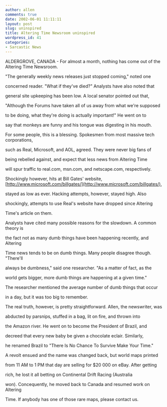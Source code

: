 ```yaml
---
author: allen
comments: true
date: 2002-06-01 11:11:11
layout: post
slug: uninspired
title: Altering Time Newsroom uninspired
wordpress_id: 41
categories:
- Sarcastic News
---
```



ALDERGROVE, CANADA - For almost a month, nothing has come out of the Altering Time Newsroom. 

"The generally weekly news releases just stopped coming," noted one 

concerned reader. "What if they've died?" Analysts have also noted that 

general site upkeeping has been low. A local senator pointed out that, 

"Although the Forums have taken all of us away from what we're supposed 

to be doing, what they're doing is actually important!" He went on to 

say that monkeys are funny and his tongue was digesting in his mouth.


For some people, this is a blessing. Spokesmen from most massive tech corporations, 

such as Real, Microsoft, and AOL, agreed. They were never big fans of 

being rebelled against, and expect that less news from Altering Time 

will spur traffic to real.com, msn.com, and netscape.com, respectively. 

Shockingly however, hits at Bill Gates' website, [http://www.microsoft.com/billgates/](http://www.microsoft.com/billgates/), 

stayed as low as ever. Hacking attempts, however, stayed high. Also 

shockingly, attempts to use Real's website have dropped since Altering 

Time's article on them.



Analysts have cited many possible reasons for the slowdown. A common theory is 

the fact not as many dumb things have been happening recently, and Altering 

Time news tends to be on dumb things. Many people disagree though. "There'll 

always be dumbness," said one researcher. "As a matter of fact, as the 

world gets bigger, more dumb things are happening at a given time." 

The researcher mentioned the average number of dumb things that occur 

in a day, but it was too big to remember.



The real truth, however, is pretty straightforward. Allen, the newswriter, was 

abducted by parsnips, stuffed in a bag, lit on fire, and thrown into 

the Amazon river. He went on to become the President of Brazil, and 

decreed that every new baby be given a chocolate eclair. Similarly, 

he renamed Brazil to "There Is No Chance To Survive Make Your Time." 

A revolt ensued and the name was changed back, but world maps printed 

from 11 AM to 1 PM that day are selling for $20 000 on eBay. After getting 

rich, he lost it all betting on Continental Drift Racing (Australia 

won). Concequently, he moved back to Canada and resumed work on Altering 

Time. If anybody has one of those rare maps, please contact us.
